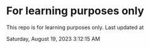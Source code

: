 # For learning purposes only
This repo is for learning purposes only.
Last updated at

Saturday, August 19, 2023 3:12:15 AM

